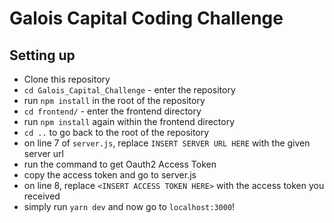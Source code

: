 # Galois Capital Coding Challenge

## Setting up

* Clone this repository
* `cd Galois_Capital_Challenge` - enter the repository
* run `npm install` in the root of the repository
* `cd frontend/` - enter the frontend directory
* run `npm install` again within the frontend directory
* `cd ..` to go back to the root of the repository
* on line 7 of `server.js`, replace `INSERT SERVER URL HERE` with the given server url
* run the command to get Oauth2 Access Token
* copy the access token and go to server.js
* on line 8, replace `<INSERT ACCESS TOKEN HERE>` with the access token you received
* simply run `yarn dev` and now go to `localhost:3000`!
